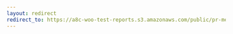 ```yaml
---
layout: redirect
redirect_to: https://a8c-woo-test-reports.s3.amazonaws.com/public/pr-merge/38768/e2e/index.html
---
```

